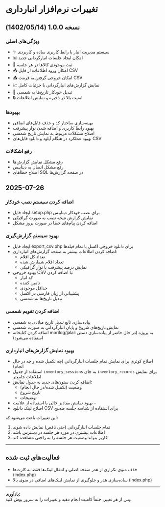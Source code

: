 # تغییرات نرم‌افزار انبارداری

## نسخه 1.0.0 (1402/05/14)

### ویژگی‌های اصلی
- ✨ سیستم مدیریت انبار با رابط کاربری ساده و کاربردی
- 📊 امکان ایجاد جلسات انبارگردانی جدید
- 📝 ثبت موجودی کالاها در هر جلسه
- 📥 امکان ورود اطلاعات از فایل CSV
- 📤 امکان خروجی گرفتن به فرمت CSV
- 📈 نمایش گزارش‌های انبارگردانی با جزئیات کامل
- 🔄 تبدیل خودکار تاریخ‌ها به شمسی
- 🔒 امنیت بالا در ذخیره و نمایش اطلاعات

### بهبودها
- بهینه‌سازی ساختار کد و حذف فایل‌های اضافی
- بهبود رابط کاربری و اضافه شدن نوار پیشرفت
- اصلاح مشکلات مربوط به نمایش تاریخ شمسی
- بهبود عملکرد در هنگام آپلود و دانلود فایل‌های CSV

### رفع اشکالات
- رفع مشکل نمایش گزارش‌ها
- رفع مشکل اتصال به دیتابیس
- اصلاح خطاهای SQL در صفحه گزارش‌ها

## 2025-07-26

### اضافه کردن سیستم نصب خودکار
- ایجاد فایل setup.php برای نصب خودکار دیتابیس
- نمایش گزارش نتیجه نصب به صورت گرافیکی
- اضافه کردن پیام‌های خطا در صورت بروز مشکل

### بهبود سیستم گزارش‌گیری
- ایجاد فایل export_csv.php برای دانلود خروجی اکسل با تمام فیلدها
- اضافه کردن اطلاعات بیشتر به صفحه گزارش‌های انبارداری:
  - تعداد کل اقلام
  - تعداد اقلام شمارش شده
  - نمایش درصد پیشرفت با نوار گرافیکی
- بهبود خروجی CSV با اضافه کردن:
  - کد انبار
  - تامین کننده
  - حداقل موجودی
  - پشتیبانی از زبان فارسی در اکسل
  - تبدیل تاریخ‌ها به شمسی

### اضافه کردن تقویم شمسی
- پیاده‌سازی تابع تبدیل تاریخ میلادی به شمسی
- نمایش تاریخ‌های شروع و پایان انبارگردانی به صورت شمسی
- اضافه کردن کتابخانه morilog/jalali به پروژه (در حال حاضر از پیاده‌سازی دستی استفاده می‌شود)

### بهبود نمایش گزارش‌های انبارداری

- اصلاح کوئری برای نمایش تمام جلسات انبارگردانی (چه تکمیل شده و چه در حال انجام)
- استفاده از جدول `inventory_sessions` به جای `inventory_records` برای نمایش اطلاعات جامع‌تر
- اضافه کردن ستون‌های جدید به جدول نمایش:
  - وضعیت (تکمیل شده/در حال انجام)
  - تاریخ شروع
  - توضیحات
- بهبود نمایش مقادیر خالی با استفاده از علامت `-`
- اصلاح لینک دانلود CSV برای استفاده از شناسه جلسه صحیح

این تغییرات باعث می‌شود که:
1. تمام جلسات انبارگردانی (حتی ناقص) نمایش داده شوند
2. اطلاعات بیشتری در مورد هر جلسه در دسترس باشد
3. کاربر بتواند وضعیت هر جلسه را به راحتی مشاهده کند

---

## فعالیت‌های ثبت شده

- حذف منوی تکراری از هدر صفحه اصلی و انتقال لینک‌ها فقط به کارت‌ها (index.php)
- ساده‌سازی هدر و جلوگیری از نمایش لینک‌های اضافی در منوی بالا (index.php)

---

**یادآوری:**  
پس از هر تغییر، حتماً کامیت انجام دهید و تغییرات را به سرور پوش کنید.
